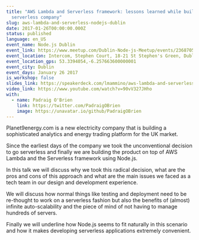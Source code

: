 ```yaml
---
title: "AWS Lambda and Serverless framework: lessons learned while building a
  serverless company"
slug: aws-lambda-and-serverless-nodejs-dublin
date: 2017-01-26T00:00:00.000Z
status: published
language: en_US
event_name: Node.js Dublin
event_link: https://www.meetup.com/Dublin-Node-js-Meetup/events/236870576/
event_location: Intercom, Stephen Court, 18-21 St Stephen's Green, Dublin 2, Ireland
event_location_gps: 53.3394054,-6.257663600000001
event_city: Dublin
event_days: January 26 2017
is_workshop: false
slides_link: https://speakerdeck.com/lmammino/aws-lambda-and-serverless-framework-lessons-learned-while-building-a-serverless-company
video_link: https://www.youtube.com/watch?v=90vV327JHho
with:
  - name: Padraig O'Brien
    link: https://twitter.com/PadraigOBrien
    image: https://unavatar.io/github/PadraigOBrien
---
```


Planet9energy.com is a new electricity company that is building a sophisticated analytics and energy trading platform for the UK market.

Since the earliest days of the company we took the unconventional decision to go serverless and finally we are building the product on top of AWS Lambda and the Serverless framework using Node.js.

In this talk we will discuss why we took this radical decision, what are the pros and cons of this approach and what are the main issues we faced as a tech team in our design and development experience.

We will discuss how normal things like testing and deployment need to be re-thought to work on a serverless fashion but also the benefits of (almost) infinite auto-scalability and the piece of mind of not having to manage hundreds of servers.

Finally we will underline how Node.js seems to fit naturally in this scenario and how it makes developing serverless applications extremely convenient.
